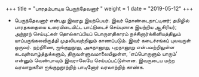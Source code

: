 ﻿+++
title = "பாரதம்பாடிய பெருந்தேவனார்  "
weight = 1
date = "2019-05-12"
+++


- பெருந்தேவனார் என்பது இவரது இயற்பெயர். இவர் தொண்டைநாட்டினர்; தமிழில் பாரதகதையை உரையிடையிட்ட பாட்டுடைச் செய்யுளாக இயற்றிய ஆசிரியர்; அந்நூற் செய்யுட்கள்  தொல்காப்பியப் பொருளதிகாரம் நச்சினார்க்கினியத்திலும் யாப்பருங்கலவிருத்தி முதலியவற்றிலும் காணப்படும். இவர் கடைச்சங்கப் புலவருள் ஒருவர். நற்றிணை, ஐங்குறுநூறு, அகநானூறு, புறநானூறு என்பவற்றிலுள்ள கடவுள்வாழ்த்துக்களும், திருவள்ளுவமாலையிலுள்ள, ‘எப்பொருளும் யாரும்’ என்னும் வெண்பாவும் இவராலேயே செய்யப்பட்டுள்ளன. இவருடைய மற்ற வரலாறுகளை ஐங்குறுநூற்றிற் பாடினோர் வரலாற்றிற் காண்க. 
  
